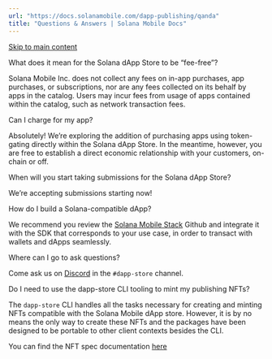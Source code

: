 ```yaml
---
url: "https://docs.solanamobile.com/dapp-publishing/qanda"
title: "Questions & Answers | Solana Mobile Docs"
---
```


[Skip to main content](https://docs.solanamobile.com/dapp-publishing/qanda#__docusaurus_skipToContent_fallback)

What does it mean for the Solana dApp Store to be “fee-free”?

Solana Mobile Inc. does not collect any fees on in-app purchases, app purchases, or subscriptions, nor are any fees collected on its behalf by apps in the catalog. Users may incur fees from usage of apps contained within the catalog, such as network transaction fees.

Can I charge for my app?

Absolutely! We’re exploring the addition of purchasing apps using token-gating directly within the Solana dApp Store. In the meantime, however, you are free to establish a direct economic relationship with your customers, on-chain or off.

When will you start taking submissions for the Solana dApp Store?

We’re accepting submissions starting now!

How do I build a Solana-compatible dApp?

We recommend you review the [Solana Mobile Stack](https://github.com/solana-mobile/solana-mobile-stack-sdk) Github and integrate it with the SDK that corresponds to your use case, in order to transact with wallets and dApps seamlessly.

Where can I go to ask questions?

Come ask us on [Discord](https://discord.gg/solanamobile) in the `#dapp-store` channel.

Do I need to use the dapp-store CLI tooling to mint my publishing NFTs?

The `dapp-store` CLI handles all the tasks necessary for creating and minting NFTs compatible with the Solana Mobile dApp store. However, it is by no means the only way to create these NFTs and the packages have been designed to be portable to other client contexts besides the CLI.

You can find the NFT spec documentation [here](https://github.com/solana-mobile/dapp-publishing/tree/main/publishing-spec)